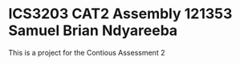 # ICS3203 CAT2 Assembly 121353 Samuel Brian Ndyareeba
 This is a project for the Contious Assessment 2
